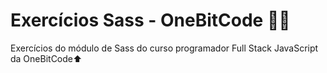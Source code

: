# Exercícios Sass - OneBitCode 👨‍💻
Exercícios do módulo de Sass do curso programador Full Stack JavaScript da OneBitCode⬆
